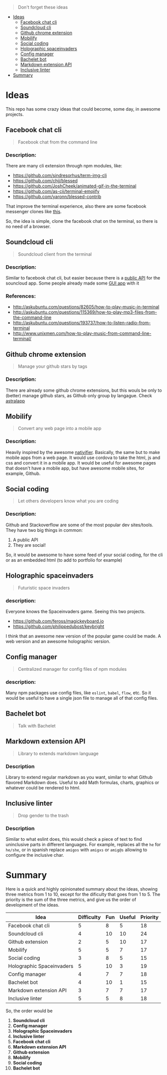 > Don't forget these ideas

* [Ideas](#ideas)
  * [Facebook chat cli](#facebook-chat-cli)
  * [Soundcloud cli](#soundcloud-cli)
  * [Github chrome extension](#github-chrome-extension)
  * [Mobilify](#mobilify)
  * [Social coding](#social-coding)
  * [Holographic spaceinvaders](#holographic-spaceinvaders)
  * [Config manager](#config-manager)
  * [Bachelet bot](#bachelet-bot)
  * [Markdown extension API](#markdown-extension-api)
  * [Inclusive linter](#inclusive-linter)
* [Summary](#summary)

# Ideas

This repo has some crazy ideas that could become, some day, in awesome projects.

## Facebook chat cli

> Facebook chat from the command line

### Description:

There are many cli extension through npm modules, like:

* https://github.com/sindresorhus/term-img-cli
* https://github.com/chjj/blessed
* https://github.com/JoshCheek/animated-gif-in-the-terminal
* https://github.com/as-cii/terminal-emojify
* https://github.com/yaronn/blessed-contrib

That improve the terminal experience, also there are some facebook messenger clones like [this](https://github.com/sindresorhus/caprine).

So, the idea is simple, clone the facebook chat on the terminal, so there is no need of a browser.

## Soundcloud cli

> Soundcloud client from the terminal

### Description:

Similar to facebook chat cli, but easier because there is a [public API](https://developers.soundcloud.com/docs/api/guide) for the souncloud app. Some people already made some [GUI app](https://github.com/Soundnode/soundnode-app) with it

### References:

* http://askubuntu.com/questions/82605/how-to-play-music-in-terminal
* http://askubuntu.com/questions/115369/how-to-play-mp3-files-from-the-command-line
* http://askubuntu.com/questions/193737/how-to-listen-radio-from-terminal
* http://www.unixmen.com/how-to-play-music-from-command-line-terminal/

## Github chrome extension

> Manage your github stars by tags

### Description:

There are already some github chrome extensions, but this wouls be only to (better) manage github stars, as Github only group by langague. Check [astralapp](http://astralapp.com/)

## Mobilify

> Convert any web page into a mobile app

### Description:

Heavily inspired by the awesome [nativifier](https://github.com/jiahaog/nativefier). Basically, the same but to make mobile apps from a web page. It would use cordova to take the html, js and css and convert it in a mobile app. It would be useful for awesome pages that doesn't have a mobile app, but have awesome mobile sites, for example, Github.

## Social coding

> Let others developers know what you are coding

### Description:

Github and Stackoverflow are some of the most popular dev sites/tools. They have two big things in common:

1. A public API
2. They are social!

So, it would be awesome to have some feed of your social coding, for the cli or as an embedded html (to add to portfolio for example)

## Holographic spaceinvaders

> Futuristic space invaders

### description:

Everyone knows the Spaceinvaders game. Seeing this two projects.

* https://github.com/feross/magickeyboard.io
* https://github.com/philippedubost/keybright
 
I think that an awesome new version of the popular game could be made. A web version and an awesome holographic version.

## Config manager

> Centralized manager for config files of npm modules

### description:

Many npm packages use config files, like `eslint`, `babel`, `flow`, etc. So it would be useful to have a single json file to manage all of that config files.

## Bachelet bot

> Talk with Bachelet

## Markdown extension API

> Library to extends markdown language

### Description

Library to extend regular markdown as you want, similar to what Github flavored Markdown does. Useful to add Math formulas, charts, graphics or whatever could be rendered to html.

## Inclusive linter

> Drop gender to the trash

### Description

Similar to what eslint does, this would check a piece of text to find uninclusive parts in different languages. For example, replaces all the `he` for `he/she`, or in spanish replace `amigos` with `amigxs` or `amig@s` allowing to configure the inclusive char.

# Summary

Here is a quick and highly opinionated summary about the ideas, showing three metrics from 1 to 10, except for the dificulty that goes from 1 to 5. The priority is the sum of the three metrics, and give us the order of development of the ideas. 

| Idea                      | Difficulty | Fun | Useful | Priority |
| ------------------------- | ---------- | --- | ------ | -------- |
| Facebook chat cli         | 5          | 8   | 5      | 18       |
| Soundcloud cli            | 4          | 10  | 10     | 24       |
| Github extension          | 2          | 5   | 10     | 17       |
| Mobilify                  | 5          | 5   | 7      | 17       |
| Social coding             | 3          | 8   | 5      | 15       |
| Holographic Spaceinvaders | 5          | 10  | 3      | 19       |
| Config manager            | 4          | 7   | 7      | 18       |
| Bachelet bot              | 4          | 10  | 1      | 15       |
| Markdown extension API    | 3          | 7   | 7      | 17       |
| Inclusive linter          | 5          | 5   | 8      | 18       |

So, the order would be 

1. **Soundcloud cli**
2. **Config manager**
2. **Holographic Spaceinvaders**
3. **Inclusive linter**
2. **Facebook chat cli**
3. **Markdown extension API**
3. **Github extension**
4. **Mobilify**
5. **Social coding**
6. **Bachelet bot**

